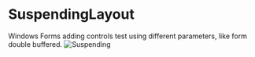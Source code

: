 # SuspendingLayout
Windows Forms adding controls test using different parameters, like form double buffered.
![Suspending](https://user-images.githubusercontent.com/50652041/79877385-d6f71f80-83f4-11ea-9db8-0f326cc66199.jpg)
